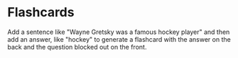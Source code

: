 # Flashcards
Add a sentence like "Wayne Gretsky was a famous hockey player" and then add an answer, like "hockey" to generate a flashcard with the answer on the back and the question blocked out on the front.
